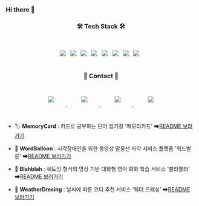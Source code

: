 ### Hi there 👋

<!--
**sok98/sok98** is a ✨ _special_ ✨ repository because its `README.md` (this file) appears on your GitHub profile.

Here are some ideas to get you started:

- 🔭 I’m currently working on ...
- 🌱 I’m currently learning ...
- 👯 I’m looking to collaborate on ...
- 🤔 I’m looking for help with ...
- 💬 Ask me about ...
- 📫 How to reach me: ...
- 😄 Pronouns: ...
- ⚡ Fun fact: ...
- 
-->


<h3 align="center"><b>🛠 Tech Stack 🛠</b></h3>
</br>
<p align="center">
<img src="https://img.shields.io/badge/Python-3766AB?style=flat-square&logo=Python&logoColor=white"/> &nbsp
<img src="https://img.shields.io/badge/Kotlin-0095D5?style=flat-square&logo=kotlin&logoColor=white"/> &nbsp
<img src="https://img.shields.io/badge/Java-007396?style=flat-square&logo=Java&logoColor=white"/> &nbsp
<img src="https://img.shields.io/badge/HTML-E34F26?style=flat-square&logo=HTML5&logoColor=white"/> &nbsp
<img src="https://img.shields.io/badge/CSS-1572B6?style=flat-square&logo=CSS3&logoColor=white"/> &nbsp
<img src="https://img.shields.io/badge/JavaScript-F7DF1E?style=flat-square&logo=JavaScript&logoColor=white"/> &nbsp
<img src="https://img.shields.io/badge/MySQL-4479A1?style=flat-square&logo=MySQL&logoColor=white"/> &nbsp   
<img src="https://img.shields.io/badge/Android-3DDC84?style=flat-square&logo=Android&logoColor=white"/> &nbsp

#
<h3 align="center"><b>💌 Contact 💌</b></h3>
</br>
<div align="center">
    <a href="https://ye333.tistory.com">
        <img 
            src="https://img.shields.io/badge/Tech%20blog-FF5722?style=for-the-badge&logo=blogger&logoColor=white&link=https://ye333.tistory.com"
            style="height: auto; margin-left: 20px; margin-right: 20px; padding: 10px;"/>
    </a> &nbsp
    <a href="https://various-bubble-1be.notion.site/c9458da116b646c1bbd8fd51daec13d4">
        <img 
            src="https://img.shields.io/badge/Notion-black?style=for-the-badge&logo=Notion&logoColor=white&link=https://ye333.tistory.com"
            style="height: auto; margin-left: 20px; margin-right: 20px; padding: 10px;"/>
    </a> &nbsp
    <a href="mailto:sok9805@gmail.com">
        <img 
            src="https://img.shields.io/badge/Gmail-D14836?style=for-the-badge&logo=gmail&logoColor=white&link=mailto:sok9805@gmail.com"
            style="height: auto; margin-left: 20px; margin-right: 20px; padding: 10px;"/>
    </a> &nbsp
    <a href="mailto:sok98@naver.com">
        <img 
            src="https://img.shields.io/badge/naver%20mail-03C75A?style=for-the-badge&logo=naver&logoColor=white&link=mailto:sok98@naver.com"
            style="height: auto; margin-left: 20px; margin-right: 20px; padding: 10px;"/>
    </a>
</div>

#   
###
- 🏷 **MemoryCard** : 카드로 공부하는 단어 암기장 '메모리카드'  ➡[README 보러가기](https://github.com/sok98/sok98/blob/main/MemoryCard.md)

- 🎈 **WordBalloon** : 시각장애인을 위한 동영상 말풍선 자막 서비스 플랫폼 '워드벌룬'  ➡[README 보러가기](https://github.com/sok98/sok98/blob/main/WordBalloon.md)

- 🙌 **Blahblah** : 쉐도잉 형식의 영상 기반 대화형 영어 회화 학습 서비스 '블라블라'  ➡[README 보러가기](https://github.com/sok98/sok98/blob/main/Blahblah.md)
 
- 👚 **WeatherDresing** : 날씨에 따른 코디 추천 서비스 '웨더 드레싱'  ➡[README 보러가기](https://github.com/sok98/sok98/blob/main/WeatherDressing.md)
